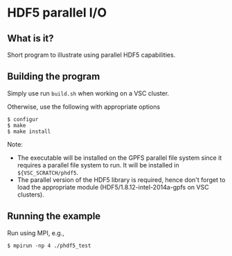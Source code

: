 HDF5 parallel I/O
=================

What is it?
-----------
Short program to illustrate using parallel HDF5 capabilities.

Building the program
--------------------
Simply use run `build.sh` when working on a VSC cluster.

Otherwise, use the following with appropriate options
```
$ configur
$ make
$ make install
```

Note:
* The executable will be installed on the GPFS parallel file system since 
  it requires a parallel file system to run.  It will be installed in
  `${VSC_SCRATCH/phdf5`.
* The parallel version of the HDF5 library is required, hence don't
  forget to load the appropriate module (HDF5/1.8.12-intel-2014a-gpfs on
  VSC clusters).

Running the example
-------------------
Run using MPI, e.g.,
```
$ mpirun -np 4 ./phdf5_test
```

